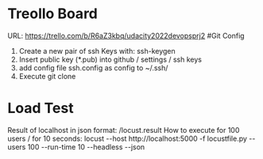 # Treollo Board
URL: https://trello.com/b/R6aZ3kbq/udacity2022devopsprj2
#Git Config
1. Create a new pair of ssh Keys with: ssh-keygen
2. Insert public key (\*.pub) into github / settings / ssh keys
3. add config file ssh.config as config to ~/.ssh/
4. Execute git clone

# Load Test
Result of localhost in json format: /locust.result
How to execute for 100 users / for 10 seconds:
locust --host http://localhost:5000 -f locustfile.py --users 100 --run-time 10 --headless --json


